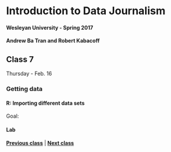 # Introduction to Data Journalism
  
#### Wesleyan University - Spring 2017
  
**Andrew Ba Tran and Robert Kabacoff**
  
## Class 7
Thursday - Feb. 16
                             
### Getting data
                             
#### R: Importing different data sets
                             
Goal: 
                             
#### Lab

                   
**[Previous class](class6.md)** | **[Next class](class8.md)**
